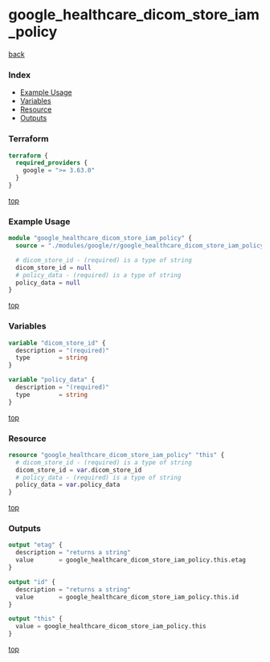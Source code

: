 # google_healthcare_dicom_store_iam_policy

[back](../google.md)

### Index

- [Example Usage](#example-usage)
- [Variables](#variables)
- [Resource](#resource)
- [Outputs](#outputs)

### Terraform

```terraform
terraform {
  required_providers {
    google = ">= 3.63.0"
  }
}
```

[top](#index)

### Example Usage

```terraform
module "google_healthcare_dicom_store_iam_policy" {
  source = "./modules/google/r/google_healthcare_dicom_store_iam_policy"

  # dicom_store_id - (required) is a type of string
  dicom_store_id = null
  # policy_data - (required) is a type of string
  policy_data = null
}
```

[top](#index)

### Variables

```terraform
variable "dicom_store_id" {
  description = "(required)"
  type        = string
}

variable "policy_data" {
  description = "(required)"
  type        = string
}
```

[top](#index)

### Resource

```terraform
resource "google_healthcare_dicom_store_iam_policy" "this" {
  # dicom_store_id - (required) is a type of string
  dicom_store_id = var.dicom_store_id
  # policy_data - (required) is a type of string
  policy_data = var.policy_data
}
```

[top](#index)

### Outputs

```terraform
output "etag" {
  description = "returns a string"
  value       = google_healthcare_dicom_store_iam_policy.this.etag
}

output "id" {
  description = "returns a string"
  value       = google_healthcare_dicom_store_iam_policy.this.id
}

output "this" {
  value = google_healthcare_dicom_store_iam_policy.this
}
```

[top](#index)